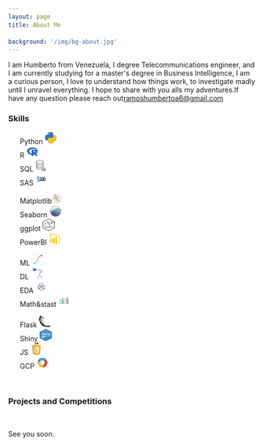 ```yaml
---
layout: page
title: About Me

background: '/img/bg-about.jpg'
---
```


I am Humberto from Venezuela, I degree Telecommunications engineer, and I am currently studying for a master's degree in Business Intelligence, I am a curious person, I love to understand how things work, to investigate madly until I unravel everything. I hope to share with you alls my adventures.If have any question please reach out[ramoshumbertoa6@gmail.com](mailto:ramoshumbertoa6@gmail.com)

<h3> Skills</h3>
<div class="container">

<div class="row">
  <div class="col">
  <ul style="list-style-type:none;">
  <li > Python <img src="img\about\python.webp"  alt="Python" width="25" height="25">  </li>
  <li > R  <img src="img\about\R.webp"  alt="R" width="25" height="25"></li>
  <li> SQL  <img src="img\about\SQL.webp"  alt="SQL" width="25" height="25"></li>
  <li> SAS  <img src="img\about\SAS.png"  alt="SAS" width="25" height="25"></li>
  </ul></div>
  <div class="col"><ul style="list-style-type:none;">
  <li> Matplotlib<img src="img\about\matplotlib.png"  alt="Matplotlib" width="20" height="20"> </li>
  <li> Seaborn <img src="img\about\seaborn.png"  alt="Sns" width="25" height="25"> </li>
  <li> ggplot <img src="img\about\ggplot.jpg"  alt="ggplot" width="25" height="25"> </li>
  <li> PowerBI <img src="img\about\powerbi.png"  alt="Powerbi" width="25" height="25"> </li>
  </ul></div>
  <div class="col"><ul style="list-style-type:none;">
  <li>ML  <img src="img\about\ML.jpg"  alt="ML" width="25" height="25"> </li>
  <li>DL <img src="img\about\DL.png"  alt="DL" width="25" height="25"> </li>
  <li>EDA  <img src="img\about\EDA.jpg"  alt="EDA" width="25" height="25"> </li>
  <li>Math&stast <img src="img\about\stast.png"  alt="stast" width="25" height="25">  </li>
  </ul>
  </div>
  <div class="col"><ul style="list-style-type:none;">
  <li>Flask  <img src="img\about\flask.png"  alt="flask" width="25" height="25"> </li>
  <li>Shiny <img src="img\about\shiny.jpg"  alt="shiny" width="25" height="25"> </li>
  <li>JS <img src="img\about\JS.webp"  alt="JS" width="25" height="25"> </li>
  <li> GCP <img src="img\about\gcp.png"  alt="GCP" width="25" height="25">  </li>
  </ul>
  </div>
</div>
</div>

<br>
<h3> Projects and Competitions </h3>
<div class="container">
</div>

<br>

See you soon. 